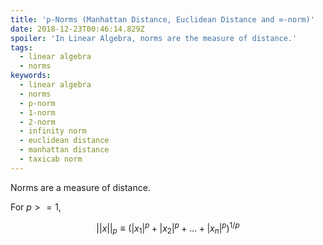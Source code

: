```yaml
---
title: 'p-Norms (Manhattan Distance, Euclidean Distance and ∞-norm)'
date: 2018-12-23T00:46:14.829Z
spoiler: 'In Linear Algebra, norms are the measure of distance.'
tags:
  - linear algebra
  - norms
keywords:
  - linear algebra
  - norms
  - p-norm
  - 1-norm
  - 2-norm
  - infinity norm
  - euclidean distance
  - manhattan distance
  - taxicab norm
---
```

Norms are a measure of distance.

For $p>=1$,

$$||x||_p \equiv (|x_1|^p + |x_2|^p + ... + |x_n|^p)^{1/p}$$
